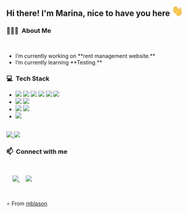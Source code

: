 ## Hi there! I'm Marina, nice to have you here <img src="https://raw.githubusercontent.com/parth-27/parth-27/master/Hi.gif" width="30px">

<h3>👨🏻‍💻 &nbsp;About Me</h3>
<br/>
<ul>
  <li>I’m currently working on **rent management website.**</li>
  <li> I’m currently learning **Testing.**</li>
</ul>

<!--
- 🔭 I’m currently working on ...
- 🌱 I’m currently learning **Testing**
- 👯 I’m looking to collaborate on ...
- ⚡ Fun fact: ...
-->

<h3>💻 &nbsp;Tech Stack</h3>
<ul>
  <li>
    <span><img src="https://img.shields.io/badge/-HTML5-333333?style=flat&logo=HTML5"></span>
    <span><img src="https://img.shields.io/badge/-CSS-333333?style=flat&logo=CSS3&logoColor=1572B6"></span>
    <span><img src="https://img.shields.io/badge/-JavaScript-333333?style=flat&logo=javascript"></span>
    <span><img src="https://img.shields.io/badge/-Bootstrap-333333?style=flat&logo=bootstrap&logoColor=563D7C"></span>
    <span><img src="https://img.shields.io/badge/-Node.js-333333?style=flat&logo=node.js"></span>
    <span><img src="https://img.shields.io/badge/-React-333333?style=flat&logo=react"></span>
  </li>
  <li>
    <span><img src="https://img.shields.io/badge/-MySQL-333333?style=flat&logo=mysql"></span>
    <span><img src="https://img.shields.io/badge/-MongoDB-333333?style=flat&logo=mongodb"></span>
  </li>
  <li>
    <span><img src="https://img.shields.io/badge/-Git-333333?style=flat&logo=git"></span>
    <span><img src="https://img.shields.io/badge/-GitHub-333333?style=flat&logo=github"></span>
  </li>
  <li>
    <span><img src="https://img.shields.io/badge/-Visual%20Studio%20Code-333333?style=flat&logo=visual-studio-code&logoColor=007ACC"></span>
  </li>
</ul>
<br/>

<a href="https://github.com/mblason">
  <img height="180em" src="https://github-readme-stats.vercel.app/api?username=mblason&theme=buefy&show_icons=true" />
  <img height="180em" src="https://github-readme-stats.vercel.app/api/top-langs/?username=mblason&theme=buefy&layout=compact" />
</a>
<br/>

<h3> 📫 &nbsp;Connect with me </h3>
<br/>
<p>
   &nbsp;
   &nbsp;
  <a href="https://www.linkedin.com/in/marina-blason-graviz/">
    <img src="https://img.shields.io/badge/LinkedIn-%230077B5.svg?&style=flat-square&logo=linkedin&logoColor=white">
  </a>
   &nbsp;
   &nbsp;  
  <a href="https://github.com/mblason">
    <img src="https://img.shields.io/badge/Github-%230A0A0A.svg?&style=flat-square&logo=Github&logoColor=white">  
  </a>
</p>
<br/>

⭐️ From [mblason](https://github.com/mblason)
